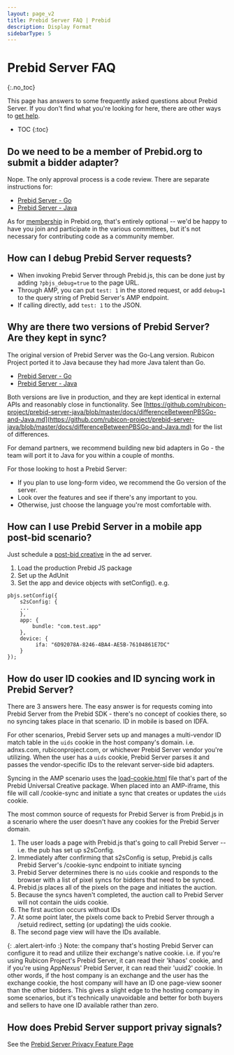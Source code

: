 ```yaml
---
layout: page_v2
title: Prebid Server FAQ | Prebid
description: Display Format
sidebarType: 5
---
```


# Prebid Server FAQ
{:.no_toc}

This page has answers to some frequently asked questions about Prebid Server. If you don't find what you're looking for here, there are other ways to [get help](/support/index.html).

* TOC
{:toc}

## Do we need to be a member of Prebid.org to submit a bidder adapter?

Nope. The only approval process is a code review. There are separate instructions for:

- [Prebid Server - Go](https://github.com/prebid/prebid-server/blob/master/docs/developers/add-new-bidder.md)
- [Prebid Server - Java](https://github.com/rubicon-project/prebid-server-java/blob/master/docs/developers/add-new-bidder.md)

As for [membership](/partners/partners.html) in Prebid.org, that's entirely optional -- we'd be happy to have you join and participate in the various committees,
but it's not necessary for contributing code as a community member.

## How can I debug Prebid Server requests?

+ When invoking Prebid Server through Prebid.js, this can be done just by adding `?pbjs_debug=true` to the page URL.
+ Through AMP, you can put `test: 1` in the stored request, or add `debug=1` to the query string of Prebid Server's AMP endpoint.
+ If calling directly, add `test: 1` to the JSON.

## Why are there two versions of Prebid Server? Are they kept in sync?

The original version of Prebid Server was the Go-Lang version. Rubicon Project
ported it to Java because they had more Java talent than Go.

+ [Prebid Server - Go](https://github.com/prebid/prebid-server)
+ [Prebid Server - Java](https://github.com/rubicon-project/prebid-server-java)

Both versions are live in production, and they are kept identical in external APIs
and reasonably close in functionality. See [https://github.com/rubicon-project/prebid-server-java/blob/master/docs/differenceBetweenPBSGo-and-Java.md](https://github.com/rubicon-project/prebid-server-java/blob/master/docs/differenceBetweenPBSGo-and-Java.md) for the list of differences.

For demand partners, we recommend building new bid adapters in Go - the team will port it to Java for you within a couple of months.

For those looking to host a Prebid Server:
- If you plan to use long-form video, we recommend the Go version of the server.
- Look over the features and see if there's any important to you.
- Otherwise, just choose the language you're most comfortable with.

## How can I use Prebid Server in a mobile app post-bid scenario?

Just schedule a [post-bid creative]({{site.baseurl}}/dev-docs/examples/postbid.html) in the ad server.

1. Load the production Prebid JS package
1. Set up the AdUnit
1. Set the app and device objects with setConfig(). e.g.

```
pbjs.setConfig({
    s2sConfig: {
    ...
    },
    app: {
        bundle: "com.test.app"
    },
    device: {
         ifa: "6D92078A-8246-4BA4-AE5B-76104861E7DC"
    }
});
```
## How do user ID cookies and ID syncing work in Prebid Server?

There are 3 answers here. The easy answer is for requests coming into Prebid Server from the Prebid SDK - there's no concept of cookies there, so no syncing takes place in that scenario. ID in mobile is based on IDFA.

For other scenarios, Prebid Server sets up and manages a multi-vendor ID match table in the `uids` cookie in the host company's 
domain. i.e. adnxs.com, rubiconproject.com, or whichever Prebid Server vendor you're utilizing. When the user has a `uids` cookie, 
Prebid Server parses it and passes the vendor-specific IDs to the relevant server-side bid adapters.

Syncing in the AMP scenario uses the [load-cookie.html](/dev-docs/show-prebid-ads-on-amp-pages.html#user-sync) file that's part of 
the Prebid Universal Creative package. When placed into an AMP-iframe, this file will call /cookie-sync and initiate a sync that 
creates or updates the `uids` cookie.

The most common source of requests for Prebid Server is from Prebid.js in a scenario where the user doesn't have any cookies for the Prebid Server domain.
1. The user loads a page with Prebid.js that's going to call Prebid Server -- i.e. the pub has set up s2sConfig.
2. Immediately after confirming that s2sConfig is setup, Prebid.js calls Prebid Server's /cookie-sync endpoint to initiate syncing
3. Prebid Server determines there is no `uids` cookie and responds to the browser with a list of pixel syncs for bidders that need to be synced.
4. Prebid.js places all of the pixels on the page and initiates the auction.
5. Because the syncs haven't completed, the auction call to Prebid Server will not contain the uids cookie.
6. The first auction occurs without IDs
7. At some point later, the pixels come back to Prebid Server through a /setuid redirect, setting (or updating) the uids cookie.
8. The second page view will have the IDs available.



{: .alert.alert-info :}
Note: the company that's hosting Prebid Server can configure it to read and utilize their exchange's 
native cookie. i.e. if you're using Rubicon Project's Prebid Server, it can read their 'khaos' cookie, and if you're using 
AppNexus' Prebid Server, it can read their 'uuid2' cookie. In other words, if the host company is an exchange and the user 
has the exchange cookie, the host company will have an ID one page-view sooner than the other bidders. This gives a slight edge to
the hosting company in some scenarios, but it's technically unavoidable and better for both buyers and sellers to have one ID available rather than zero.

## How does Prebid Server support privay signals?

See the [Prebid Server Privacy Feature Page](/prebid-server/features/pbs-privacy.html)
